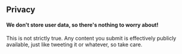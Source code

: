 ## Privacy

#### We don't store user data, so there's nothing to worry about!

This is not strictly true. Any content you submit is effectively publicly available, just like tweeting it or whatever, so take care.
